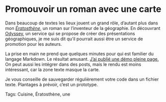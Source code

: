# Promouvoir un roman avec une carte

Dans beaucoup de textes les lieux jouent un grand rôle, d’autant plus dans mon [*Ératosthène*](http://blog.tcrouzet.com/eratosthene/), un roman sur l’inventeur de la géographie. En découvrant [Odyssey](http://cartodb.github.io/odyssey.js/), un service qui se propose de créer des présentations géographiques, je me suis dit qu’il pourrait aussi être un service de promotion pour les auteurs.<span id="more-36148"></span>

La prise en main ne prend que quelques minutes pour qui est familier du langage Markdown. Le résultat amusant. [J’ai publié une démo pleine page.](http://blog.tcrouzet.com/eratosthene/eratosthene-vivre-sur-une-carte/) On peut aussi les intégrer dans des posts, mais le rendu est moins intéressant, car la zone texte masque la carte.

Je vous conseille de sauvegarder régulièrement votre code dans un fichier texte. Plantages à prévoir, c’est un prototype.

Tags: Cuisine, Ératosthène, une